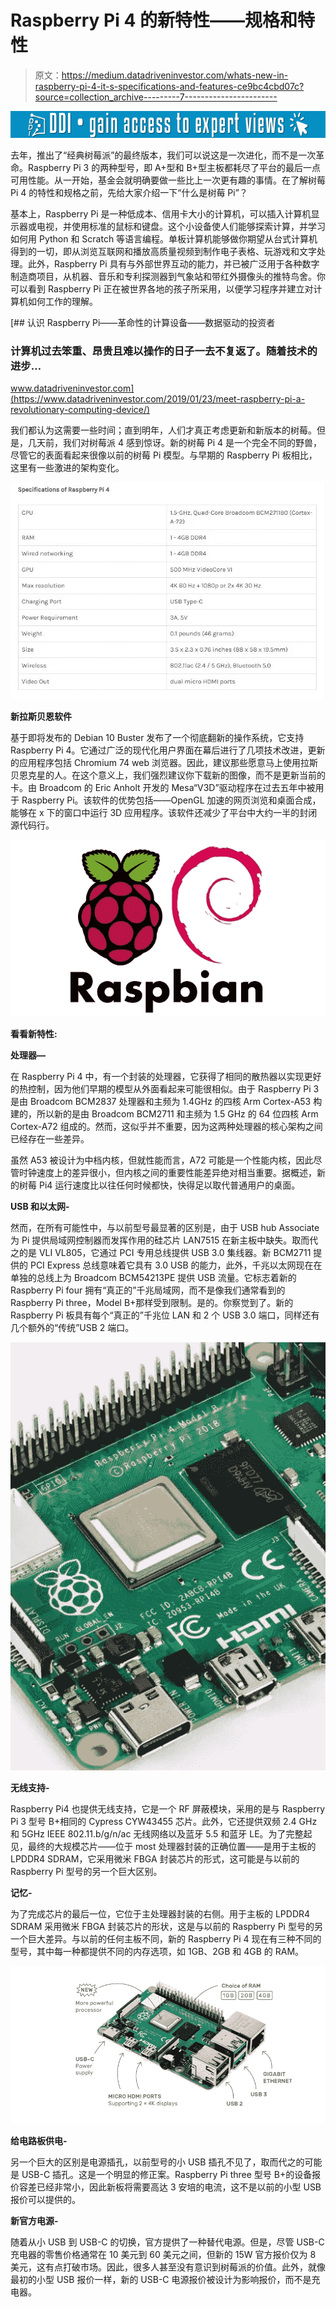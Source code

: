 # Raspberry Pi 4 的新特性——规格和特性

> 原文：<https://medium.datadriveninvestor.com/whats-new-in-raspberry-pi-4-it-s-specifications-and-features-ce9bc4cbd07c?source=collection_archive---------7----------------------->

[![](img/4b6d56515849280c740b2958ee0a5082.png)](http://www.track.datadriveninvestor.com/1B9E)

去年，推出了“经典树莓派”的最终版本，我们可以说这是一次进化，而不是一次革命。Raspberry Pi 3 的两种型号，即 A+型和 B+型主板都耗尽了平台的最后一点可用性能。从一开始，基金会就明确要做一些比上一次更有趣的事情。在了解树莓 Pi 4 的特性和规格之前，先给大家介绍一下“什么是树莓 Pi”？

基本上，Raspberry Pi 是一种低成本、信用卡大小的计算机，可以插入计算机显示器或电视，并使用标准的鼠标和键盘。这个小设备使人们能够探索计算，并学习如何用 Python 和 Scratch 等语言编程。单板计算机能够做你期望从台式计算机得到的一切，即从浏览互联网和播放高质量视频到制作电子表格、玩游戏和文字处理。此外，Raspberry Pi 具有与外部世界互动的能力，并已被广泛用于各种数字制造商项目，从机器、音乐和专利探测器到气象站和带红外摄像头的推特鸟舍。你可以看到 Raspberry Pi 正在被世界各地的孩子所采用，以便学习程序并建立对计算机如何工作的理解。

[](https://www.datadriveninvestor.com/2019/01/23/meet-raspberry-pi-a-revolutionary-computing-device/) [## 认识 Raspberry Pi——革命性的计算设备——数据驱动的投资者

### 计算机过去笨重、昂贵且难以操作的日子一去不复返了。随着技术的进步…

www.datadriveninvestor.com](https://www.datadriveninvestor.com/2019/01/23/meet-raspberry-pi-a-revolutionary-computing-device/) 

我们都认为这需要一些时间；直到明年，人们才真正考虑更新和新版本的树莓。但是，几天前，我们对树莓派 4 感到惊讶。新的树莓 Pi 4 是一个完全不同的野兽，尽管它的表面看起来很像以前的树莓 Pi 模型。与早期的 Raspberry Pi 板相比，这里有一些激进的架构变化。

![](img/23080d51b1cf296b29a1df3aeacb82e2.png)

**新拉斯贝恩软件**

基于即将发布的 Debian 10 Buster 发布了一个彻底翻新的操作系统，它支持 Raspberry Pi 4。它通过广泛的现代化用户界面在幕后进行了几项技术改进，更新的应用程序包括 Chromium 74 web 浏览器。因此，建议那些愿意马上使用拉斯贝恩克星的人。在这个意义上，我们强烈建议你下载新的图像，而不是更新当前的卡。由 Broadcom 的 Eric Anholt 开发的 Mesa“V3D”驱动程序在过去五年中被用于 Raspberry Pi。该软件的优势包括——OpenGL 加速的网页浏览和桌面合成，能够在 x 下的窗口中运行 3D 应用程序。该软件还减少了平台中大约一半的封闭源代码行。

![](img/ff2bd1cf134dafd736af35721d9b729e.png)

**看看新特性:**

**处理器—**

在 Raspberry Pi 4 中，有一个封装的处理器，它获得了相同的散热器以实现更好的热控制，因为他们早期的模型从外面看起来可能很相似。由于 Raspberry Pi 3 是由 Broadcom BCM2837 处理器和主频为 1.4GHz 的四核 Arm Cortex-A53 构建的，所以新的是由 Broadcom BCM2711 和主频为 1.5 GHz 的 64 位四核 Arm Cortex-A72 组成的。然而，这似乎并不重要，因为这两种处理器的核心架构之间已经存在一些差异。

虽然 A53 被设计为中档内核，但就性能而言，A72 可能是一个性能内核，因此尽管时钟速度上的差异很小，但内核之间的重要性能差异绝对相当重要。据概述，新的树莓 Pi4 运行速度比以往任何时候都快，快得足以取代普通用户的桌面。

**USB 和以太网-**

然而，在所有可能性中，与以前型号最显著的区别是，由于 USB hub Associate 为 Pi 提供局域网控制器而发挥作用的硅芯片 LAN7515 在新主板中缺失。取而代之的是 VLI VL805，它通过 PCI 专用总线提供 USB 3.0 集线器。新 BCM2711 提供的 PCI Express 总线意味着它具有 3.0 USB 的能力，此外，千兆以太网现在在单独的总线上为 Broadcom BCM54213PE 提供 USB 流量。它标志着新的 Raspberry Pi four 拥有“真正的”千兆局域网，而不是像我们通常看到的 Raspberry Pi three，Model B+那样受到限制。是的。你察觉到了。新的 Raspberry Pi 板具有每个“真正的”千兆位 LAN 和 2 个 USB 3.0 端口，同样还有几个额外的“传统”USB 2 端口。

![](img/34f00eeb8d05299483a91e5fb0b03a7e.png)

**无线支持-**

Raspberry Pi4 也提供无线支持，它是一个 RF 屏蔽模块，采用的是与 Raspberry Pi 3 型号 B+相同的 Cypress CYW43455 芯片。此外，它还提供双频 2.4 GHz 和 5GHz IEEE 802.11.b/g/n/ac 无线网络以及蓝牙 5.5 和蓝牙 LE。为了完整起见，最终的大规模芯片——位于 most 处理器封装的正确位置——是用于主板的 LPDDR4 SDRAM，它采用微米 FBGA 封装芯片的形式，这可能是与以前的 Raspberry Pi 型号的另一个巨大区别。

**记忆-**

为了完成芯片的最后一位，它位于主处理器封装的右侧。用于主板的 LPDDR4 SDRAM 采用微米 FBGA 封装芯片的形状，这是与以前的 Raspberry Pi 型号的另一个巨大差异。与以前的任何主板不同，新的 Raspberry Pi 4 现在有三种不同的型号，其中每一种都提供不同的内存选项，如 1GB、2GB 和 4GB 的 RAM。

![](img/062b8fcc8868799bbee0e77e73254b43.png)

**给电路板供电-**

另一个巨大的区别是电源插孔，以前型号的小 USB 插孔不见了，取而代之的可能是 USB-C 插孔。这是一个明显的修正案。Raspberry Pi three 型号 B+的设备报价容差已经非常小，因此新板将需要高达 3 安培的电流，这不是以前的小型 USB 报价可以提供的。

**新官方电源-**

随着从小 USB 到 USB-C 的切换，官方提供了一种替代电源。但是，尽管 USB-C 充电器的零售价格通常在 10 美元到 60 美元之间，但新的 15W 官方报价仅为 8 美元，这有点打破市场。因此，很多人甚至没有意识到树莓派的价值。此外，就像最初的小型 USB 报价一样，新的 USB-C 电源报价被设计为影响报价，而不是充电器。